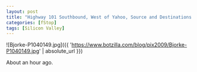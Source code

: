 ```yaml
---
layout: post
title: "Highway 101 Southbound, West of Yahoo, Source and Destinations Unknown, ~45MPH"
categories: [fStop]
tags: [Silicon Valley]
---
```



![Bjorke-P1040149.jpg]({{ 'https://www.botzilla.com/blog/pix2009/Bjorke-P1040149.jpg' | absolute_url }})


About an hour ago.
